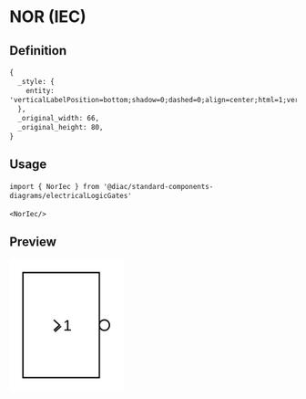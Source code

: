 # NOR (IEC)

## Definition

```
{
  _style: { 
    entity: 'verticalLabelPosition=bottom;shadow=0;dashed=0;align=center;html=1;verticalAlign=top;shape=mxgraph.electrical.iec_logic_gates.nor_2;',
  },
  _original_width: 66,
  _original_height: 80,
}
```

## Usage

```
import { NorIec } from '@diac/standard-components-diagrams/electricalLogicGates'

<NorIec/>
```

## Preview

<img src="./nor-iec.png" width="200"/>
